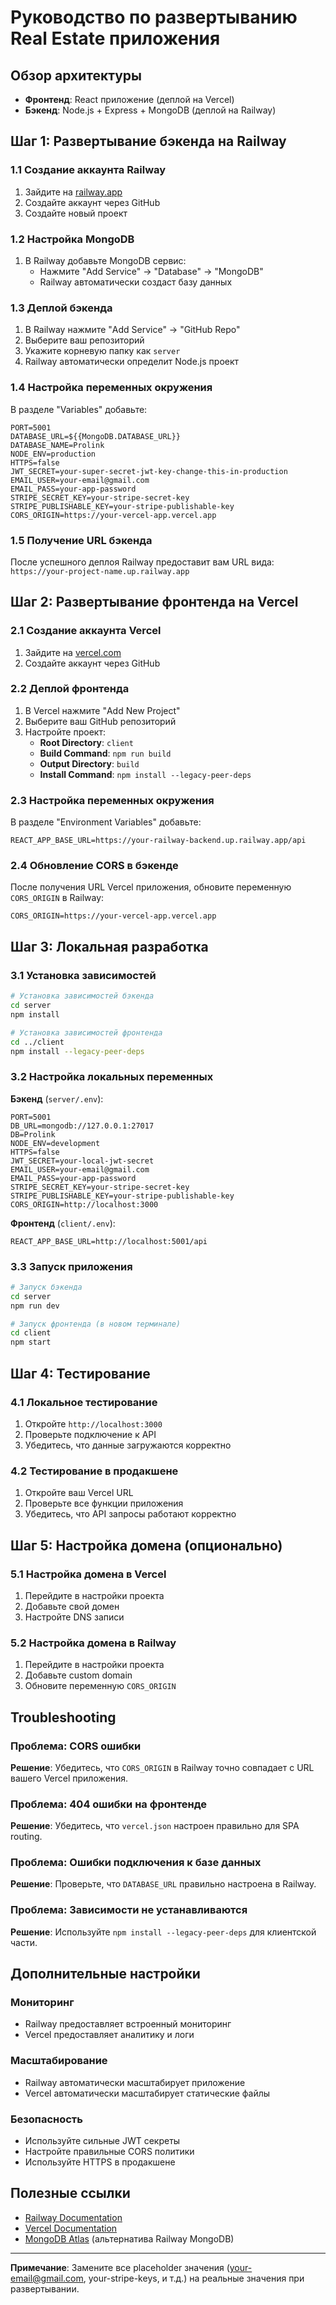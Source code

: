 # Руководство по развертыванию Real Estate приложения

## Обзор архитектуры

- **Фронтенд**: React приложение (деплой на Vercel)
- **Бэкенд**: Node.js + Express + MongoDB (деплой на Railway)

## Шаг 1: Развертывание бэкенда на Railway

### 1.1 Создание аккаунта Railway

1. Зайдите на [railway.app](https://railway.app)
2. Создайте аккаунт через GitHub
3. Создайте новый проект

### 1.2 Настройка MongoDB

1. В Railway добавьте MongoDB сервис:
   - Нажмите "Add Service" → "Database" → "MongoDB"
   - Railway автоматически создаст базу данных

### 1.3 Деплой бэкенда

1. В Railway нажмите "Add Service" → "GitHub Repo"
2. Выберите ваш репозиторий
3. Укажите корневую папку как `server`
4. Railway автоматически определит Node.js проект

### 1.4 Настройка переменных окружения

В разделе "Variables" добавьте:

```env
PORT=5001
DATABASE_URL=${{MongoDB.DATABASE_URL}}
DATABASE_NAME=Prolink
NODE_ENV=production
HTTPS=false
JWT_SECRET=your-super-secret-jwt-key-change-this-in-production
EMAIL_USER=your-email@gmail.com
EMAIL_PASS=your-app-password
STRIPE_SECRET_KEY=your-stripe-secret-key
STRIPE_PUBLISHABLE_KEY=your-stripe-publishable-key
CORS_ORIGIN=https://your-vercel-app.vercel.app
```

### 1.5 Получение URL бэкенда

После успешного деплоя Railway предоставит вам URL вида:
`https://your-project-name.up.railway.app`

## Шаг 2: Развертывание фронтенда на Vercel

### 2.1 Создание аккаунта Vercel

1. Зайдите на [vercel.com](https://vercel.com)
2. Создайте аккаунт через GitHub

### 2.2 Деплой фронтенда

1. В Vercel нажмите "Add New Project"
2. Выберите ваш GitHub репозиторий
3. Настройте проект:
   - **Root Directory**: `client`
   - **Build Command**: `npm run build`
   - **Output Directory**: `build`
   - **Install Command**: `npm install --legacy-peer-deps`

### 2.3 Настройка переменных окружения

В разделе "Environment Variables" добавьте:

```env
REACT_APP_BASE_URL=https://your-railway-backend.up.railway.app/api
```

### 2.4 Обновление CORS в бэкенде

После получения URL Vercel приложения, обновите переменную `CORS_ORIGIN` в Railway:

```env
CORS_ORIGIN=https://your-vercel-app.vercel.app
```

## Шаг 3: Локальная разработка

### 3.1 Установка зависимостей

```bash
# Установка зависимостей бэкенда
cd server
npm install

# Установка зависимостей фронтенда
cd ../client
npm install --legacy-peer-deps
```

### 3.2 Настройка локальных переменных

**Бэкенд** (`server/.env`):
```env
PORT=5001
DB_URL=mongodb://127.0.0.1:27017
DB=Prolink
NODE_ENV=development
HTTPS=false
JWT_SECRET=your-local-jwt-secret
EMAIL_USER=your-email@gmail.com
EMAIL_PASS=your-app-password
STRIPE_SECRET_KEY=your-stripe-secret-key
STRIPE_PUBLISHABLE_KEY=your-stripe-publishable-key
CORS_ORIGIN=http://localhost:3000
```

**Фронтенд** (`client/.env`):
```env
REACT_APP_BASE_URL=http://localhost:5001/api
```

### 3.3 Запуск приложения

```bash
# Запуск бэкенда
cd server
npm run dev

# Запуск фронтенда (в новом терминале)
cd client
npm start
```

## Шаг 4: Тестирование

### 4.1 Локальное тестирование

1. Откройте `http://localhost:3000`
2. Проверьте подключение к API
3. Убедитесь, что данные загружаются корректно

### 4.2 Тестирование в продакшене

1. Откройте ваш Vercel URL
2. Проверьте все функции приложения
3. Убедитесь, что API запросы работают корректно

## Шаг 5: Настройка домена (опционально)

### 5.1 Настройка домена в Vercel

1. Перейдите в настройки проекта
2. Добавьте свой домен
3. Настройте DNS записи

### 5.2 Настройка домена в Railway

1. Перейдите в настройки проекта
2. Добавьте custom domain
3. Обновите переменную `CORS_ORIGIN`

## Troubleshooting

### Проблема: CORS ошибки

**Решение**: Убедитесь, что `CORS_ORIGIN` в Railway точно совпадает с URL вашего Vercel приложения.

### Проблема: 404 ошибки на фронтенде

**Решение**: Убедитесь, что `vercel.json` настроен правильно для SPA routing.

### Проблема: Ошибки подключения к базе данных

**Решение**: Проверьте, что `DATABASE_URL` правильно настроена в Railway.

### Проблема: Зависимости не устанавливаются

**Решение**: Используйте `npm install --legacy-peer-deps` для клиентской части.

## Дополнительные настройки

### Мониторинг

- Railway предоставляет встроенный мониторинг
- Vercel предоставляет аналитику и логи

### Масштабирование

- Railway автоматически масштабирует приложение
- Vercel автоматически масштабирует статические файлы

### Безопасность

- Используйте сильные JWT секреты
- Настройте правильные CORS политики
- Используйте HTTPS в продакшене

## Полезные ссылки

- [Railway Documentation](https://docs.railway.app)
- [Vercel Documentation](https://vercel.com/docs)
- [MongoDB Atlas](https://www.mongodb.com/cloud/atlas) (альтернатива Railway MongoDB)

---

**Примечание**: Замените все placeholder значения (your-email@gmail.com, your-stripe-keys, и т.д.) на реальные значения при развертывании.